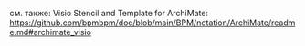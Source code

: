 см. также: Visio Stencil and Template for ArchiMate: https://github.com/bpmbpm/doc/blob/main/BPM/notation/ArchiMate/readme.md#archimate_visio  


